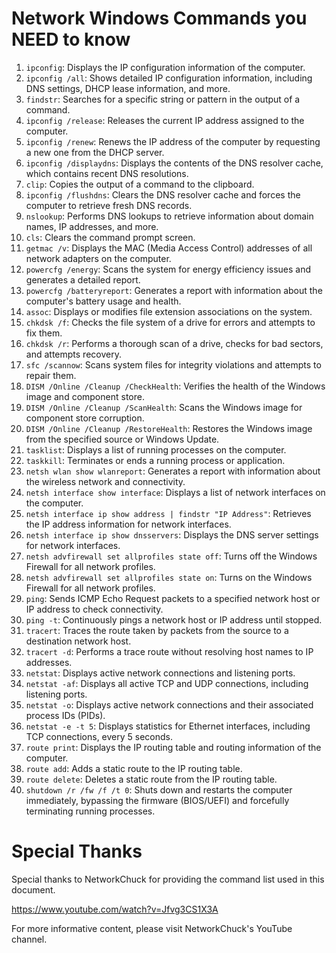# Network Windows Commands you NEED to know

1. `ipconfig`: Displays the IP configuration information of the computer.
2. `ipconfig /all`: Shows detailed IP configuration information, including DNS settings, DHCP lease information, and more.
3. `findstr`: Searches for a specific string or pattern in the output of a command.
4. `ipconfig /release`: Releases the current IP address assigned to the computer.
5. `ipconfig /renew`: Renews the IP address of the computer by requesting a new one from the DHCP server.
6. `ipconfig /displaydns`: Displays the contents of the DNS resolver cache, which contains recent DNS resolutions.
7. `clip`: Copies the output of a command to the clipboard.
8. `ipconfig /flushdns`: Clears the DNS resolver cache and forces the computer to retrieve fresh DNS records.
9. `nslookup`: Performs DNS lookups to retrieve information about domain names, IP addresses, and more.
10. `cls`: Clears the command prompt screen.
11. `getmac /v`: Displays the MAC (Media Access Control) addresses of all network adapters on the computer.
12. `powercfg /energy`: Scans the system for energy efficiency issues and generates a detailed report.
13. `powercfg /batteryreport`: Generates a report with information about the computer's battery usage and health.
14. `assoc`: Displays or modifies file extension associations on the system.
15. `chkdsk /f`: Checks the file system of a drive for errors and attempts to fix them.
16. `chkdsk /r`: Performs a thorough scan of a drive, checks for bad sectors, and attempts recovery.
17. `sfc /scannow`: Scans system files for integrity violations and attempts to repair them.
18. `DISM /Online /Cleanup /CheckHealth`: Verifies the health of the Windows image and component store.
19. `DISM /Online /Cleanup /ScanHealth`: Scans the Windows image for component store corruption.
20. `DISM /Online /Cleanup /RestoreHealth`: Restores the Windows image from the specified source or Windows Update.
21. `tasklist`: Displays a list of running processes on the computer.
22. `taskkill`: Terminates or ends a running process or application.
23. `netsh wlan show wlanreport`: Generates a report with information about the wireless network and connectivity.
24. `netsh interface show interface`: Displays a list of network interfaces on the computer.
25. `netsh interface ip show address | findstr "IP Address"`: Retrieves the IP address information for network interfaces.
26. `netsh interface ip show dnsservers`: Displays the DNS server settings for network interfaces.
27. `netsh advfirewall set allprofiles state off`: Turns off the Windows Firewall for all network profiles.
28. `netsh advfirewall set allprofiles state on`: Turns on the Windows Firewall for all network profiles.
29. `ping`: Sends ICMP Echo Request packets to a specified network host or IP address to check connectivity.
30. `ping -t`: Continuously pings a network host or IP address until stopped.
31. `tracert`: Traces the route taken by packets from the source to a destination network host.
32. `tracert -d`: Performs a trace route without resolving host names to IP addresses.
33. `netstat`: Displays active network connections and listening ports.
34. `netstat -af`: Displays all active TCP and UDP connections, including listening ports.
35. `netstat -o`: Displays active network connections and their associated process IDs (PIDs).
36. `netstat -e -t 5`: Displays statistics for Ethernet interfaces, including TCP connections, every 5 seconds.
37. `route print`: Displays the IP routing table and routing information of the computer.
38. `route add`: Adds a static route to the IP routing table.
39. `route delete`: Deletes a static route from the IP routing table.
40. `shutdown /r /fw /f /t 0`: Shuts down and restarts the computer immediately, bypassing the firmware (BIOS/UEFI) and forcefully terminating running processes.

# Special Thanks
Special thanks to NetworkChuck for providing the command list used in this document. 

https://www.youtube.com/watch?v=Jfvg3CS1X3A

For more informative content, please visit NetworkChuck's YouTube channel.
